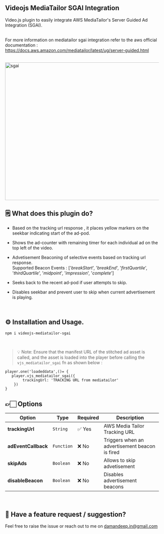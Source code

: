 ## Videojs MediaTailor SGAI Integration 
Video.js plugin to easily integrate AWS MediaTailor's Server Guided Ad Integration (SGAI). <br/> <br/>

For more information on mediatailor sgai integration refer to the aws official documentation : https://docs.aws.amazon.com/mediatailor/latest/ug/server-guided.html

<br>

<img width="799" height="449" alt="sgai" src="https://github.com/user-attachments/assets/42c6a920-88a1-47df-864f-c92fce9defc6" />


<br>

## 🗒️ What does this plugin do?

* Based on the tracking url response , it places yellow markers on the seekbar indicating start of the ad-pod.

* Shows the ad-counter with remaining timer for each individual ad on the top left of the video.

* Advetisement Beaconing of selective events based on tracking url response. <br>
Supported Beacon Events : ['_breakStart_', '_breakEnd_', '_firstQuartile_', '_thirdQuartile_', '_midpoint_', '_impression_', '_complete_']

* Seeks back to the recent ad-pod if user attempts to skip.

* Disables seekbar and prevent user to skip when current advertisement is playing.

<br>

## ⚙️ Installation and Usage.

```
npm i videojs-mediatailor-sgai
```
<br>

>💡 Note: Ensure that the manifest URL of the stitched ad asset is called, and the asset is loaded into the player before calling the `vjs_mediatailor_sgai` fn as shown below :
```
player.one('loadeddata',()= {
   player.vjs_mediatailor_sgai({
        trackingUrl: 'TRACKING URL from mediatailor'
    })
}
```

## 👉🏻 Options

| Option  | Type     | Required | Description                                                                                                                                                                              |
| ------- | -------- | -------- | ---------------------------------------------------------------------------------------------------------------------------------------------------------------------------------------- |
| **trackingUrl**  | `String` | ✅ Yes    | AWS Media Tailor Tracking URL |
| **adEventCallback** | `Function` | ❌ No | Triggers when an advertisement beacon is fired|
| **skipAds** | `Boolean` | ❌ No | Allows to skip advetisement  | 
| **disableBeacon** | `Boolean` | ❌ No | Disables advertisement beacons | 



<br>


## 💬 Have a feature request / suggestion?
Feel free to raise the issue or reach out to me on damandeep.in@gmail.com 




